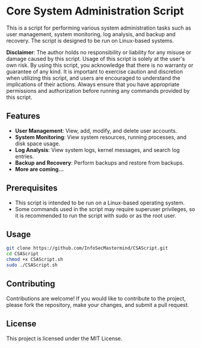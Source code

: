 # Core System Administration Script

This is a script for performing various system administration tasks such as user management, system monitoring, log analysis, and backup and recovery. The script is designed to be run on Linux-based systems.

**Disclaimer**: The author holds no responsibility or liability for any misuse or damage caused by this script. Usage of this script is solely at the user's own risk. By using this script, you acknowledge that there is no warranty or guarantee of any kind. It is important to exercise caution and discretion when utilizing this script, and users are encouraged to understand the implications of their actions. Always ensure that you have appropriate permissions and authorization before running any commands provided by this script.


## Features

- **User Management**: View, add, modify, and delete user accounts.
- **System Monitoring**: View system resources, running processes, and disk space usage.
- **Log Analysis**: View system logs, kernel messages, and search log entries.
- **Backup and Recovery**: Perform backups and restore from backups.
- **More are coming...**

## Prerequisites

- This script is intended to be run on a Linux-based operating system.
- Some commands used in the script may require superuser privileges, so it is recommended to run the script with sudo or as the root user.

## Usage

   ```bash
   git clone https://github.com/InfoSecMastermind/CSAScript.git
   cd CSAScript
   chmod +x CSAScript.sh
   sudo ./CSAScript.sh
   ```

## Contributing

Contributions are welcome! If you would like to contribute to the project, please fork the repository, make your changes, and submit a pull request.

## License
This project is licensed under the MIT License.
